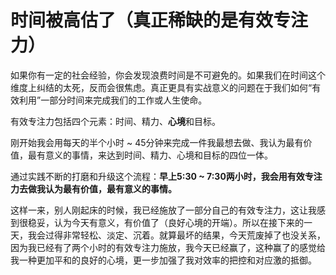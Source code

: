# 时间被高估了（真正稀缺的是有效专注力）

<style module>
.green {
  color: #41b883;
}
.red{
  color: #FF0000;
}
.blue{
  color: #008080;
}    
</style>
如果你有一定的社会经验，你会发现浪费时间是不可避免的。如果我们在时间这个维度上纠结的太死，反而会很焦虑。真正更具有实战意义的问题在于我们如何“有效利用”一部分时间来完成我们的工作或人生使命。

<span class="demo" :class="$style.green">有效专注力包括四个元素：时间、精力、**心境**和目标。</span>

刚开始我会用每天的半个小时 ~ 45分钟来完成一件我最想去做、我认为最有价值，最有意义的事情，来达到时间、精力、心境和目标的四位一体。

通过实践不断的打磨和升级这个流程：<span class="demo" :class="$style.green">**早上5:30 ~ 7:30两小时，我会用有效专注力去做我认为最有价值，最有意义的事情。**</span>

这样一来，别人刚起床的时候，我已经施放了一部分自己的有效专注力，这让我感到很稳妥，认为今天有意义，有价值了（良好心境的开端）。所以在接下来的一天，我会过得非常轻松、淡定、沉着。就算最坏的结果，今天荒废掉了也没关系，因为我已经有了两个小时的有效专注力施放，我今天已经赢了，这种赢了的感觉给我一种更加平和的良好的心境，更一步加强了我对效率的把控和对应激的抵御。

